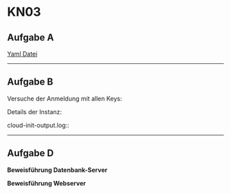 # KN03

## Aufgabe A

[Yaml Datei](/KN03/cloud-init.yaml)

---

## Aufgabe B

Versuche der Anmeldung mit allen Keys:
[](/KN03/screenshots/cloud-init.png)

Details der Instanz:
[](/KN03/screenshots/instance-details.png)

cloud-init-output.log::
[](/KN03/screenshots/cloud-init-output.png)

---

## Aufgabe D

**Beweisführung Datenbank-Server**
[](/KN03/screenshots/db%20login.png)
[](/KN03/screenshots/telnet.png)

**Beweisführung Webserver**
[](/KN03/screenshots/index.html.png)
[](/KN03/screenshots/info.php.png)
[](/KN03/screenshots/db.php.png)
[](/KN03/screenshots/adminer.png)
